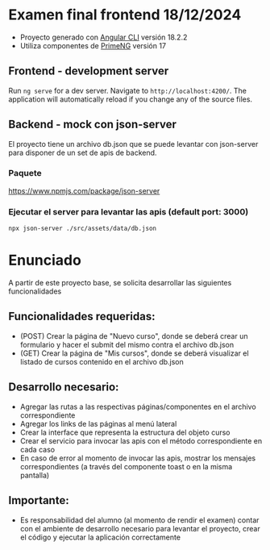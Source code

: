# Examen final frontend 18/12/2024
- Proyecto generado con [Angular CLI](https://github.com/angular/angular-cli) versión 18.2.2
- Utiliza componentes de [PrimeNG](https://v17.primeng.org/installation) versión 17



## Frontend - development server
Run `ng serve` for a dev server. Navigate to `http://localhost:4200/`. The application will automatically reload if you change any of the source files.


## Backend - mock con json-server
El proyecto tiene un archivo db.json que se puede levantar con json-server para disponer de un set de apis de backend.

### Paquete
https://www.npmjs.com/package/json-server

### Ejecutar el server para levantar las apis (default port: 3000)
```
npx json-server ./src/assets/data/db.json
```

# Enunciado
A partir de este proyecto base, se solicita desarrollar las siguientes funcionalidades

## Funcionalidades requeridas:
- (POST) Crear la página de "Nuevo curso", donde se deberá crear un formulario y hacer el submit del mismo contra el archivo db.json
- (GET) Crear la página de "Mis cursos", donde se deberá visualizar el listado de cursos contenido en el archivo db.json 

## Desarrollo necesario:
- Agregar las rutas a las respectivas páginas/componentes en el archivo correspondiente
- Agregar los links de las páginas al menú lateral
- Crear la interface que representa la estructura del objeto curso
- Crear el servicio para invocar las apis con el método correspondiente en cada caso
- En caso de error al momento de invocar las apis, mostrar los mensajes correspondientes (a través del componente toast o en la misma pantalla)

## Importante:
- Es responsabilidad del alumno (al momento de rendir el examen) contar con el ambiente de desarrollo necesario para levantar el proyecto, crear el código y ejecutar la aplicación correctamente






